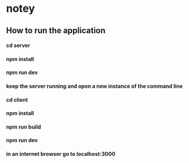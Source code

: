 # notey

## How to run the application

#### cd server
#### npm install
#### npm run dev

#### keep the server running and open a new instance of the command line

#### cd client
#### npm install
#### npm run build
#### npm run dev

#### in an internet browser go to localhost:3000

